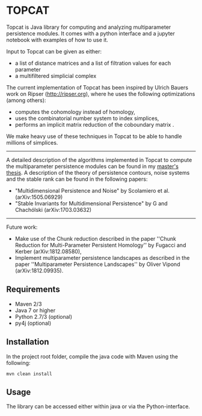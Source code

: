 TOPCAT
===
Topcat is Java library for computing and analyzing multiparameter persistence modules. It comes with a python interface and a jupyter notebook with examples of how to use it. 

Input to Topcat can be given as either:
* a list of distance matrices and a list of filtration values for each parameter
* a multifiltered simplicial complex

The current implementation of Topcat has been inspired by Ulrich Bauers work on Ripser (http://ripser.org), where he uses the following optimizations (among others):
* computes the cohomology instead of homology,
* uses the combinatorial number system to index simplices,
* performs an implicit matrix reduction of the coboundary matrix .

We make heavy use of these techniques in Topcat to be able to handle millions of simplices. 

---
A detailed description of the algorithms implemented in Topcat to compute the multiparameter persistence modules can be found in my <a href="http://kth.diva-portal.org/smash/record.jsf?pid=diva2%3A939842&dswid=-4958">master's thesis</a>. A description of the theory of persistence contours, noise systems and the stable rank can be found in the following papers: 
* "Multidimensional Persistence and Noise" by Scolamiero et al. (arXiv:1505.06929)
* "Stable Invariants for Multidimensional Persistence" by G and Chachólski (arXiv:1703.03632)

---
Future work:
* Make use of the Chunk reduction described in the paper ''Chunk Reduction for Multi-Parameter Persistent Homology'' by Fugacci and Kerber (arXiv:1812.08580),
* Implement multiparameter persistence landscapes as described in the paper ''Multiparameter Persistence Landscapes'' by Oliver Vipond (arXiv:1812.09935).

Requirements
---

* Maven 2/3
* Java 7 or higher
* Python 2.7/3 (optional)
* py4j (optional)


Installation
---

In the project root folder, compile the java code with Maven using the following:

~~~
mvn clean install
~~~

Usage
---

The library can be accessed either within java or via the Python-interface.


